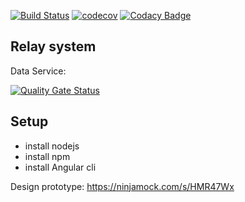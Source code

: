 [![Build Status](https://travis-ci.org/juncevich/relay-system.svg?branch=master)](https://travis-ci.org/juncevich/relay-system)
[![codecov](https://codecov.io/gh/juncevich/relay-system/branch/master/graph/badge.svg)](https://codecov.io/gh/juncevich/relay-system)
[![Codacy Badge](https://api.codacy.com/project/badge/Grade/fba092c64a384a2d84b54f222b972039)](https://www.codacy.com/app/juncevich/relay-system?utm_source=github.com&amp;utm_medium=referral&amp;utm_content=juncevich/relay-system&amp;utm_campaign=Badge_Grade)
## Relay system

Data Service:
 
[![Quality Gate Status](https://sonarcloud.io/api/project_badges/measure?project=relay-data-service&metric=alert_status)](https://sonarcloud.io/dashboard?id=relay-data-service)
## Setup

* install nodejs
* install npm
* install Angular cli

Design prototype:
https://ninjamock.com/s/HMR47Wx
